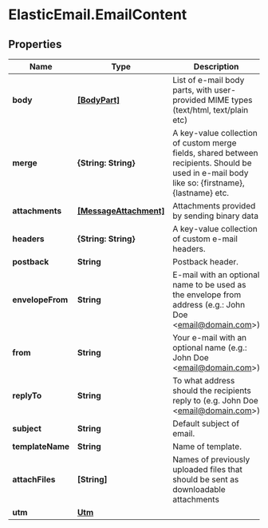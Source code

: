 # ElasticEmail.EmailContent

## Properties

Name | Type | Description | Notes
------------ | ------------- | ------------- | -------------
**body** | [**[BodyPart]**](BodyPart.md) | List of e-mail body parts, with user-provided MIME types (text/html, text/plain etc) | [optional] 
**merge** | **{String: String}** | A key-value collection of custom merge fields, shared between recipients. Should be used in e-mail body like so: {firstname}, {lastname} etc. | [optional] 
**attachments** | [**[MessageAttachment]**](MessageAttachment.md) | Attachments provided by sending binary data | [optional] 
**headers** | **{String: String}** | A key-value collection of custom e-mail headers. | [optional] 
**postback** | **String** | Postback header. | [optional] 
**envelopeFrom** | **String** | E-mail with an optional name to be used as the envelope from address (e.g.: John Doe &lt;email@domain.com&gt;) | [optional] 
**from** | **String** | Your e-mail with an optional name (e.g.: John Doe &lt;email@domain.com&gt;) | 
**replyTo** | **String** | To what address should the recipients reply to (e.g. John Doe &lt;email@domain.com&gt;) | [optional] 
**subject** | **String** | Default subject of email. | [optional] 
**templateName** | **String** | Name of template. | [optional] 
**attachFiles** | **[String]** | Names of previously uploaded files that should be sent as downloadable attachments | [optional] 
**utm** | [**Utm**](Utm.md) |  | [optional] 


